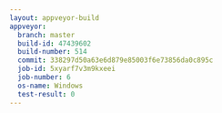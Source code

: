 ```yaml
---
layout: appveyor-build
appveyor:
  branch: master
  build-id: 47439602
  build-number: 514
  commit: 338297d50a63e6d879e85003f6e73856da0c895c
  job-id: 5xyarf7v3m9kxeei
  job-number: 6
  os-name: Windows
  test-result: 0
---
```

